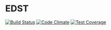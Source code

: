 EDST
====
[![Build Status](https://travis-ci.org/IceDragon200/edst.svg?branch=pruning)](https://travis-ci.org/IceDragon200/edst)
[![Code Climate](https://codeclimate.com/github/IceDragon200/edst/badges/gpa.svg)](https://codeclimate.com/github/IceDragon200/edst)
[![Test Coverage](https://codeclimate.com/github/IceDragon200/edst/badges/coverage.svg)](https://codeclimate.com/github/IceDragon200/edst)
